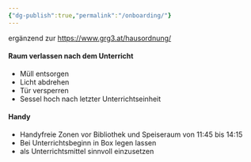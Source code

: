 ```yaml
---
{"dg-publish":true,"permalink":"/onboarding/"}
---
```


ergänzend zur https://www.grg3.at/hausordnung/
#### Raum verlassen nach dem Unterricht
* Müll entsorgen
* Licht abdrehen
* Tür versperren
* Sessel hoch nach letzter Unterrichtseinheit 
#### Handy
* Handyfreie Zonen vor Bibliothek und Speiseraum von 11:45 bis 14:15
* Bei Unterrichtsbeginn in Box legen lassen
* als Unterrichtsmittel sinnvoll einzusetzen

